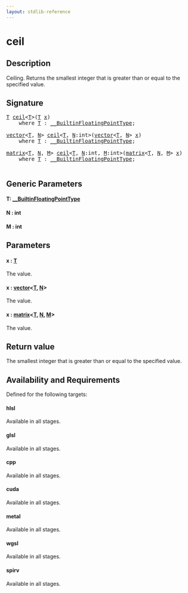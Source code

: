 ```yaml
---
layout: stdlib-reference
---
```


# ceil

## Description

Ceiling. Returns the smallest integer that is greater than or equal to the specified value.



## Signature 

<pre>
<a href="ceil.html#typeparam-T" class="code_type">T</a> <a href="ceil.html">ceil</a>&lt;<a href="ceil.html#typeparam-T" class="code_type">T</a>&gt;(<a href="ceil.html#typeparam-T" class="code_type">T</a> <a href="ceil.html#decl-x" class="code_param">x</a>)
    <span class='code_keyword'>where</span> <a href="ceil.html#typeparam-T" class="code_type">T</a> : <a href="../interfaces/0_builtinfloatingpointtype-029hm/index.html" class="code_type">__BuiltinFloatingPointType</a>;

<a href="../types/vector/index.html" class="code_type">vector</a>&lt;<a href="ceil.html#typeparam-T" class="code_type">T</a>, <a href="ceil.html#decl-N" class="code_var">N</a>&gt; <a href="ceil.html">ceil</a>&lt;<a href="ceil.html#typeparam-T" class="code_type">T</a>, <a href="ceil.html#decl-N" class="code_var">N</a>:<span class="code_keyword">int</span>&gt;(<a href="../types/vector/index.html" class="code_type">vector</a>&lt;<a href="ceil.html#typeparam-T" class="code_type">T</a>, <a href="ceil.html#decl-N" class="code_var">N</a>&gt; <a href="ceil.html#decl-x" class="code_param">x</a>)
    <span class='code_keyword'>where</span> <a href="ceil.html#typeparam-T" class="code_type">T</a> : <a href="../interfaces/0_builtinfloatingpointtype-029hm/index.html" class="code_type">__BuiltinFloatingPointType</a>;

<a href="../types/matrix/index.html" class="code_type">matrix</a>&lt;<a href="ceil.html#typeparam-T" class="code_type">T</a>, <a href="ceil.html#decl-N" class="code_var">N</a>, <a href="ceil.html#decl-M" class="code_var">M</a>&gt; <a href="ceil.html">ceil</a>&lt;<a href="ceil.html#typeparam-T" class="code_type">T</a>, <a href="ceil.html#decl-N" class="code_var">N</a>:<span class="code_keyword">int</span>, <a href="ceil.html#decl-M" class="code_var">M</a>:<span class="code_keyword">int</span>&gt;(<a href="../types/matrix/index.html" class="code_type">matrix</a>&lt;<a href="ceil.html#typeparam-T" class="code_type">T</a>, <a href="ceil.html#decl-N" class="code_var">N</a>, <a href="ceil.html#decl-M" class="code_var">M</a>&gt; <a href="ceil.html#decl-x" class="code_param">x</a>)
    <span class='code_keyword'>where</span> <a href="ceil.html#typeparam-T" class="code_type">T</a> : <a href="../interfaces/0_builtinfloatingpointtype-029hm/index.html" class="code_type">__BuiltinFloatingPointType</a>;

</pre>

## Generic Parameters

####  <a id="typeparam-T"></a>T: [\_\_BuiltinFloatingPointType](../interfaces/0_builtinfloatingpointtype-029hm/index)
####  <a id="decl-N"></a>N  : int
####  <a id="decl-M"></a>M  : int

## Parameters

####  <a id="decl-x"></a>x  : [T](ceil#typeparam-T)
The value.

####  <a id="decl-x"></a>x  : [vector](../types/vector/index)\<[T](../types/vector/index#typeparam-T), [N](../types/vector/index#decl-N)\>
The value.

####  <a id="decl-x"></a>x  : [matrix](../types/matrix/index)\<[T](../types/matrix/t-0), [N](../types/matrix/index#decl-N), [M](../types/matrix/index#decl-M)\>
The value.


## Return value
The smallest integer that is greater than or equal to the specified value.


## Availability and Requirements

Defined for the following targets:

#### hlsl
Available in all stages.

#### glsl
Available in all stages.

#### cpp
Available in all stages.

#### cuda
Available in all stages.

#### metal
Available in all stages.

#### wgsl
Available in all stages.

#### spirv
Available in all stages.



